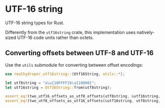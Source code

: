 # UTF-16 string

UTF-16 string types for Rust.

Differently from the `utf16string` crate, this implementation uses natively-sized UTF-16 code units rather than octets.

## Converting offsets between UTF-8 and UTF-16

Use the `utils` submodule for converting between offset encodings:

```rust
use realhydroper_utf16string::{Utf16String, utils::*};

let utf8string = "a\u{10FFFF}b\u{10000}";
let utf16string = Utf16String::from(utf8string);

assert_eq!(two_utf16_offsets_as_utf8_offsets(utf8string, &utf16string, 3, 4), (5, 6));
assert_eq!(two_utf8_offsets_as_utf16_offsets(&utf16string, utf8string, 5, 6), (3, 4));
```